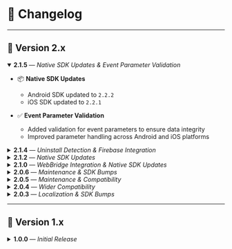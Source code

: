 # 📝 Changelog

---

## 🎯 Version 2.x

<details open>
<summary><strong>2.1.5</strong> — <em>Native SDK Updates & Event Parameter Validation</em></summary>

- 📦 **Native SDK Updates**

  - Android SDK updated to `2.2.2`
  - iOS SDK updated to `2.2.1`

- ✅ **Event Parameter Validation**
  - Added validation for event parameters to ensure data integrity
  - Improved parameter handling across Android and iOS platforms

</details>

<details>
<summary><strong>2.1.4</strong> — <em>Uninstall Detection & Firebase Integration</em></summary>

- 🚀 **New Feature: Uninstall Detection**

  - Added support for uninstall detection using **Firebase Cloud Messaging (FCM)**.

- 📦 **Native SDK Updates**
  - Android SDK updated to `2.2.1`
  - iOS SDK updated to `2.2.0`

</details>

<details>
<summary><strong>2.1.2</strong> — <em>Native SDK Updates</em></summary>

- 📦 **Native SDK Updates**
  - Android SDK updated to `2.1.1`
  - iOS SDK updated to `2.1.0`

</details>

<details>
<summary><strong>2.1.0</strong> — <em>WebBridge Integration & Native SDK Updates</em></summary>

- 🌐 **Major Feature: WebBridge Integration**

  - Introduced a new **WebBridge** layer to enable JavaScript-to-native communication via WebView.
  - This feature allows web pages opened inside your app (via WebView) to call native methods.
  - ✅ Supported WebView packages:
    - `webview_flutter`
    - `flutter_inappwebview`

- 🔄 **Other Enhancements**

  - Added support for retrieving the **Install Referrer** on `Android` using `getReferrer()`.
  - Improved internal method argument normalization across platforms for consistent native bridge handling.

- 📦 **Native SDK Updates**
  - Android SDK updated to `2.0.10`
  - iOS SDK updated to `1.0.5`

</details>

<details>
<summary><strong>2.0.6</strong> — <em>Maintenance & SDK Bumps</em></summary>

- ‼️ **Breaking Changes**

  - The field `trackingWattingTime` has been renamed to `trackingWaitingTime` to correct a typo.
  - Important: Ensure that the value passed to `trackingWaitingTime` is in **seconds**. Using a different unit (e.g., milliseconds) may lead to unexpected results.

- 📦 **Dependency Management**
  - Bumped Android native sdk core to 2.0.10

</details>

<details>
<summary><strong>2.0.5</strong> — <em>Maintenance & Compatibility</em></summary>

- ✅ **Flutter/Dart SDK Updates**

  - Updated Flutter SDK constraints.
  - Updated Dart SDK to support `2.12.0`.

- 📦 **Dependency Management**
  - Bumped related package dependencies for compatibility with Java 17.

</details>

<details>
<summary><strong>2.0.4</strong> — <em>Wider Compatibility</em></summary>

- 🔧 **SDK Constraints**

  - Lowered minimum Flutter SDK constraint to `>=2.2.0`.
  - Updated Dart SDK constraint to `>=2.12.0 <4.0.0`.

- 🚫 **Future-proofing**
  - Ensured compatibility with dart 2.12.0 and flutter 2 while preventing future breaking changes.

</details>

<details>
<summary><strong>2.0.3</strong> — <em>Localization & SDK Bumps</em></summary>

- 🚀 **Native SDKs**

  - Updated Android and iOS native SDKs to the latest stable versions.

- 🌍 **Documentation**
  - Added Persian (`fa`) version of the `README.md`.

</details>

---

## 🚀 Version 1.x

<details>
<summary><strong>1.0.0</strong> — <em>Initial Release</em></summary>

- 🧱 **Foundation**

  - First stable release of the Flutter plugin.

- 📱 **Native SDK Integration**

  - Android native SDK: `2.0.5`
  - iOS native SDK: `1.0.1`

- 🛠️ **Fixes**
  - Resolved versioning and packaging inconsistencies.

</details>
